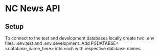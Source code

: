 # NC News API

## Setup

To connect to the test and development databases locally create two .env files: .env.test and .env.development. Add PGDATABSE=<database_name_here> into each with respective database names.